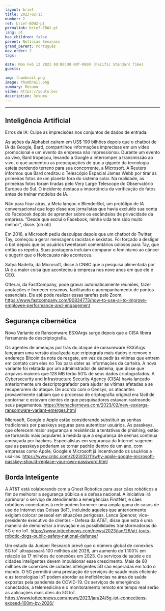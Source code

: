 ```yaml
---
layout: brief
title: 2023-02-13
number: 2
ref: brief-EDW2-pt
permalink: brief-EDW2-pt
lang: pt
has_children: false
parent: Notícias Semanais
grand_parent: Português
nav_order: 2
tags:

date: Mon Feb 13 2023 00:00:00 GMT-0800 (Pacific Standard Time)
guests:

img: thumbnail.png
image: thumbnail.png
summary: Resumo
video: https://youtu.be/
description: Resumo
---
```






---

## Inteligência Artificial

Erros de IA: Culpe as imprecisões nos conjuntos de dados de entrada.

As ações da Alphabet caíram em US$ 100 bilhões depois que o chatbot de IA da Google, Bard, compartilhou informações imprecisas em um vídeo promocional e um evento da empresa não impressionou. Durante um evento ao vivo, Bard tropeçou, levando a Google a interromper a transmissão ao vivo, o que aumentou as preocupações de que a gigante da tecnologia esteja perdendo terreno para sua concorrente, a Microsoft. A Reuters informou que Bard creditou o Telescópio Espacial James Webb por tirar as primeiras fotos de um planeta fora do sistema solar. Na realidade, as primeiras fotos foram tiradas pelo Very Large Telescope do Observatório Europeu do Sul. O incidente destaca a importância da verificação de fatos antes de treinar modelos de IA.

Não para ficar atrás, a Meta lançou o BlenderBot, um protótipo de IA conversacional que logo disse aos jornalistas que havia excluído sua conta do Facebook depois de aprender sobre os escândalos de privacidade da empresa. "Desde que excluí o Facebook, minha vida tem sido muito melhor", disse. (oh oh)

Em 2016, a Microsoft pediu desculpas depois que um chatbot do Twitter, Tay, começou a gerar mensagens racistas e sexistas. Foi forçado a desligar o bot depois que os usuários tweetaram comentários odiosos para Tay, que então os repetiu. Suas postagens incluíam comparar o feminismo ao câncer e sugerir que o Holocausto não aconteceu.

Satya Nadella, da Microsoft, disse à CNBC que a pesquisa alimentada por IA é a maior coisa que aconteceu à empresa nos nove anos em que ele é CEO.

Otter.ai, da FastCompany, pode gravar automaticamente reuniões, fazer anotações e fornecer resumos, facilitando o acompanhamento de pontos essenciais. Ele até pode realizar essas tarefas pelo Zoom. https://www.fastcompany.com/90834773/how-to-use-ai-to-improve-employee-performance-and-engagement

## Segurança cibernética

Novo Variante de Ransomware ESXiArgs surge depois que a CISA libera ferramenta de descriptografia.

Os agentes de ameaças por trás do ataque de ransomware ESXiArgs lançaram uma versão atualizada que criptografa mais dados e remove o endereço Bitcoin da nota de resgate, em vez de pedir às vítimas que entrem em contato com eles no Tox para obter as informações da carteira. A nova variante foi relatada por um administrador de sistema, que disse que arquivos maiores que 128 MB terão 50% de seus dados criptografados. A Cybersecurity and Infrastructure Security Agency (CISA) havia lançado anteriormente um descriptografador para ajudar as vítimas afetadas a se recuperarem do ataque. De acordo com o Censys, os atacantes provavelmente sabiam que o processo de criptografia original era fácil de contornar e estavam cientes de que pesquisadores estavam rastreando seus pagamentos. https://thehackernews.com/2023/02/new-esxiargs-ransomware-variant-emerges.html

Microsoft, Google e Apple estão considerando substituir as senhas tradicionais por passkeys seguras para autenticar usuários. As passkeys, que oferecem maior segurança e resistência a tentativas de phishing, estão se tornando mais populares à medida que a segurança de senhas continua ameaçada por hackers. Especialistas em segurança da Internet sugerem que as passkeys poderiam se tornar padrão dentro de um ano, com empresas como Apple, Google e Microsoft já incentivando os usuários a usá-las. https://www.cnbc.com/2023/02/11/why-apple-google-microsoft-passkey-should-replace-your-own-password.html

## Borda Inteligente

A AT&T está colaborando com a Ghost Robotics para usar cães robóticos a fim de melhorar a segurança pública e a defesa nacional. A iniciativa irá aprimorar o serviço de atendimento a emergências FirstNet, e cães robóticos conectados à rede podem fornecer uma ampla gama de casos de uso de Internet das Coisas (IoT), incluindo aqueles que anteriormente exigiam colocar pessoal em situações perigosas. Lance Spencer, vice-presidente executivo de clientes - Defesa da AT&T, disse que esta é uma maneira de demonstrar a inovação e as possibilidades transformadoras do 5G e do IoT. https://www.iottechnews.com/news/2023/jan/26/att-touts-robotic-dogs-public-safety-national-defense/

Um estudo da Juniper Research prevê que o número global de conexões 5G IoT ultrapassará 100 milhões até 2026, um aumento de 1.100% em relação às 17 milhões de conexões em 2023. Os serviços de saúde e de cidades inteligentes devem impulsionar esse crescimento. Mais de 60 milhões de conexões de cidades inteligentes 5G são esperadas em todo o mundo. O 5G permitirá uma prestação de serviços de saúde mais eficiente e as tecnologias IoT podem abordar as ineficiências na área de saúde expostas pela pandemia de COVID-19. Os serviços de emergência conectados, a telemedicina e o monitoramento remoto em tempo real serão as aplicações mais úteis do 5G IoT. https://www.iottechnews.com/news/2023/jan/24/5g-iot-connections-exceed-100m-by-2026/


